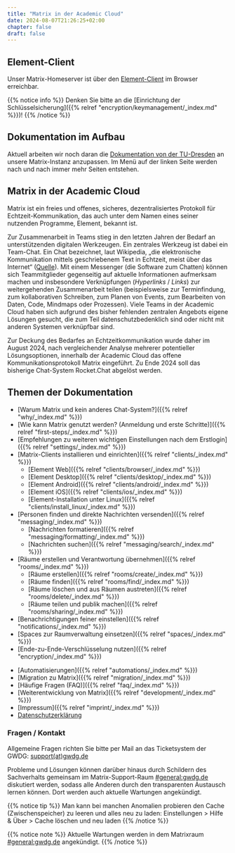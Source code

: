 ```yaml
---
title: "Matrix in der Academic Cloud"
date: 2024-08-07T21:26:25+02:00
chapter: false
draft: false
---
```


<!--## Wartungsarbeiten am Montag den 06.11.23 ab 20:30 Uhr

Am Montag den 06.11.23 ab 20:30 Uhr finden Wartungsarbeiten statt - Matrix wird voraussichtlich für einige Stunden nicht erreichbar sein.-->

## Element-Client

Unser Matrix-Homeserver ist über den [Element-Client](https://chat.academiccloud.de/) im Browser erreichbar.


{{% notice info %}}
Denken Sie bitte an die [Einrichtung der Schlüsselsicherung]({{% relref "encryption/keymanagement/_index.md" %}})!
{{% /notice %}}

## Dokumentation im Aufbau
Aktuell arbeiten wir noch daran die [Dokumentation von der TU-Dresden](https://doc.matrix.tu-dresden.de/) an unsere Matrix-Instanz anzupassen. Im Menü auf der linken Seite werden nach und nach immer mehr Seiten entstehen.

## Matrix in der Academic Cloud
Matrix ist ein freies und offenes, sicheres, dezentralisiertes Protokoll für Echtzeit-Kommunikation, das auch unter dem Namen eines seiner nutzenden Programme, Element, bekannt ist.

<object data="/images/matrix_interactive.svg" type="image/svg+xml" style="width: 1280px; max-width: 100%"></object>

Zur Zusammenarbeit in Teams stieg in den letzten Jahren der Bedarf an unterstützenden digitalen Werkzeugen. Ein zentrales Werkzeug ist dabei ein Team-Chat. Ein Chat bezeichnet, laut Wikipedia, „die elektronische Kommunikation mittels geschriebenem Text in Echtzeit, meist über das Internet“ ([Quelle](https://de.wikipedia.org/wiki/Chat)). Mit einem Messenger (die Software zum Chatten) können sich Teammitglieder gegenseitig auf aktuelle Informationen aufmerksam machen und insbesondere Verknüpfungen (*Hyperlinks* / *Links*) zur weitergehenden Zusammenarbeit teilen (beispielsweise zur Terminfindung, zum kollaborativen Schreiben, zum Planen von Events, zum Bearbeiten von Daten, Code, Mindmaps oder Prozessen). Viele Teams in der Academic Cloud haben sich aufgrund des bisher fehlenden zentralen Angebots eigene Lösungen gesucht, die zum Teil datenschutzbedenklich sind oder nicht mit anderen Systemen verknüpfbar sind.

Zur Deckung des Bedarfes an Echtzeitkommunikation wurde daher im August 2024, nach vergleichender Analyse mehrerer potentieller Lösungsoptionen, innerhalb der Academic Cloud das offene Kommunikationsprotokoll Matrix eingeführt. Zu Ende 2024 soll das bisherige Chat-System Rocket.Chat abgelöst werden.

<!--
<img id="image-id" style="width: 1280px; max-width: 100%; margin-left:0;">
<script>
var cssSelector = "#image-id";
var imageFolderPath = "/images/statements";
var imageCount = 19;
var displayTime = 30000; //in ms
document.querySelector(cssSelector).src = imageFolderPath+"/"+Math.floor(Math.random() * imageCount)+".jpg";
setInterval(() => {
    document.querySelector(cssSelector).src = imageFolderPath+"/"+Math.floor(Math.random() * imageCount)+".jpg";
}, displayTime);
</script>
-->

## Themen der Dokumentation

* [Warum Matrix und kein anderes Chat-System?]({{% relref "why/_index.md" %}})
* [Wie kann Matrix genutzt werden? (Anmeldung und erste Schritte)]({{% relref "first-steps/_index.md" %}})
* [Empfehlungen zu weiteren wichtigen Einstellungen nach dem Erstlogin]({{% relref "settings/_index.md" %}})
* [Matrix-Clients installieren und einrichten]({{% relref "clients/_index.md" %}})
    * [Element Web]({{% relref "clients/browser/_index.md" %}})
    * [Element Desktop]({{% relref "clients/desktop/_index.md" %}})
    * [Element Android]({{% relref "clients/android/_index.md" %}})
    * [Element iOS]({{% relref "clients/ios/_index.md" %}})
    * [Element-Installation unter Linux]({{% relref "clients/install_linux/_index.md" %}})
* [Personen finden und direkte Nachrichten versenden]({{% relref "messaging/_index.md" %}})
    * [Nachrichten formatieren]({{% relref "messaging/formatting/_index.md" %}})
    * [Nachrichten suchen]({{% relref "messaging/search/_index.md" %}})
* [Räume erstellen und Verantwortung übernehmen]({{% relref "rooms/_index.md" %}})
    * [Räume erstellen]({{% relref "rooms/create/_index.md" %}})
    * [Räume finden]({{% relref "rooms/find/_index.md" %}})
    * [Räume löschen und aus Räumen austreten]({{% relref "rooms/delete/_index.md" %}})
    * [Räume teilen und publik machen]({{% relref "rooms/sharing/_index.md" %}})
* [Benachrichtigungen feiner einstellen]({{% relref "notifications/_index.md" %}})
* [Spaces zur Raumverwaltung einsetzen]({{% relref "spaces/_index.md" %}})
* [Ende-zu-Ende-Verschlüsselung nutzen]({{% relref "encryption/_index.md" %}})
<!--
* [Integrations, Bridges, Bots nutzen (u.a. Jitsi)]({{% relref "integrations/_index.md" %}})
-->
* [Automatisierungen]({{% relref "automations/_index.md" %}})
* [Migration zu Matrix]({{% relref "migration/_index.md" %}})
* [Häufige Fragen (FAQ)]({{% relref "faq/_index.md" %}})
* [Weiterentwicklung von Matrix]({{% relref "development/_index.md" %}})
* [Impressum]({{% relref "imprint/_index.md" %}})
* [Datenschutzerklärung](https://gwdg.de/impress)

### Fragen / Kontakt

Allgemeine Fragen richten Sie bitte per Mail an das Ticketsystem der GWDG:
<a href="mailto:support@gwdg.de">support(at)gwdg.de</a>

Probleme und Lösungen können darüber hinaus durch Schildern des Sachverhalts gemeinsam im Matrix-Support-Raum [#general:gwdg.de](https://matrix.to/#/#general:gwdg.de) diskutiert werden, sodass alle Anderen durch den transparenten Austausch lernen können. Dort werden auch aktuelle Wartungen angekündigt.

{{% notice tip %}}
Man kann bei manchen Anomalien probieren den Cache (Zwischenspeicher) zu leeren und alles neu zu laden: Einstellungen > Hilfe & Über > Cache löschen und neu laden
{{% /notice %}}

{{% notice note %}}
Aktuelle Wartungen werden in dem Matrixraum [#general:gwdg.de](https://matrix.to/#/#general:gwdg.de) angekündigt.
{{% /notice %}}

